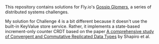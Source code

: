 This repository contains solutions for Fly.io's [Gossip Glomers](https://fly.io/dist-sys/), a series of distributed systems challenges.

My solution for Challenge 4 is a bit different because it doesn't use the built-in KeyValue store service. Rather, it implements a state-based increment-only counter CRDT based on the paper [A comprehensive study of Convergent and Commutative Replicated Data Types](https://inria.hal.science/inria-00555588/document) by Shapiro et al.

